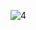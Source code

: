 ![4](https://user-images.githubusercontent.com/82725681/202520286-9a0249c2-8882-4639-8f3e-1f661f89c0b5.png)
